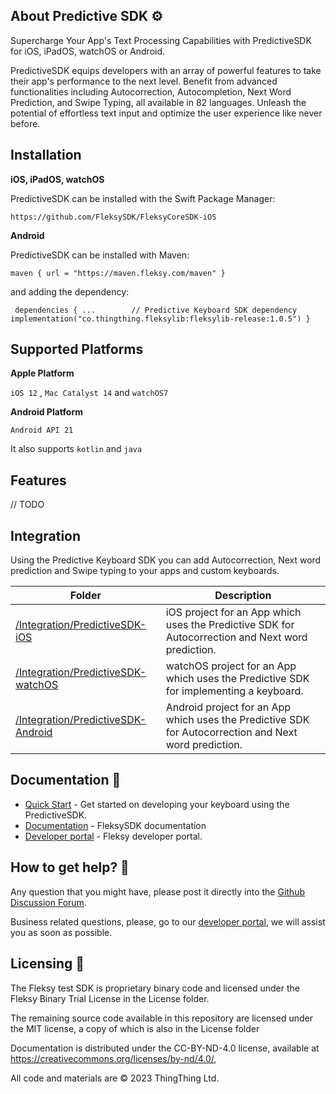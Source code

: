 
## About Predictive SDK ⚙️

Supercharge Your App's Text Processing Capabilities with PredictiveSDK for iOS, iPadOS, watchOS or Android. 

PredictiveSDK equips developers with an array of powerful features to take their app's performance to the next level. Benefit from advanced functionalities including Autocorrection, Autocompletion, Next Word Prediction, and Swipe Typing, all available in 82 languages. Unleash the potential of effortless text input and optimize the user experience like never before.


## Installation

**iOS, iPadOS, watchOS**

PredictiveSDK can be installed with the Swift Package Manager:

`https://github.com/FleksySDK/FleksyCoreSDK-iOS`


**Android**

PredictiveSDK can be installed with Maven: 

` maven { url = "https://maven.fleksy.com/maven" } `

and adding the dependency:

` 
dependencies {
  ...       
  // Predictive Keyboard SDK dependency
  implementation("co.thingthing.fleksylib:fleksylib-release:1.0.5")
}
`


## Supported Platforms

**Apple Platform**

`iOS 12` , `Mac Catalyst 14` and `watchOS7`

**Android Platform**

`Android API 21`

It also supports `kotlin` and `java`


## Features

// TODO

##  Integration

Using the Predictive Keyboard SDK you can add Autocorrection, Next word prediction and Swipe typing to your apps and custom keyboards.

| Folder | Description |
| --- | --- |
| [/Integration/PredictiveSDK-iOS](/Integration/PredictiveSDK-iOS) | iOS project for an App which uses the Predictive SDK for Autocorrection and Next word prediction. |
| [/Integration/PredictiveSDK-watchOS](/Integration/PredictiveSDK-watchOS) | watchOS project for an App which uses the Predictive SDK for implementing a keyboard. |
| [/Integration/PredictiveSDK-Android](/Integration/PredictiveSDK-Android) | Android project for an App which uses the Predictive SDK for Autocorrection and Next word prediction. |


## Documentation 📗

- [Quick Start](https://docs.fleksy.com/core-sdk/) - Get started on developing your keyboard using the PredictiveSDK.
- [Documentation](https://docs.fleksy.com/) - FleksySDK documentation
- [Developer portal](https://developers.fleksy.com) - Fleksy developer portal.


## How to get help? 🙋

Any question that you might have, please post it directly into the [Github Discussion Forum](https://github.com/FleksySDK/PredictiveSDK/discussions).

Business related questions, please, go to our [developer portal](https://developers.fleksy.com/), we will assist you as soon as possible.


## Licensing 📄

The Fleksy test SDK is proprietary binary code and licensed under the Fleksy Binary Trial License in the License folder.

The remaining source code available in this repository are licensed under the MIT license, a copy of which is also in the License folder
 
Documentation is distributed under the CC-BY-ND-4.0 license, available at https://creativecommons.org/licenses/by-nd/4.0/,
 
All code and materials are © 2023 ThingThing Ltd.

